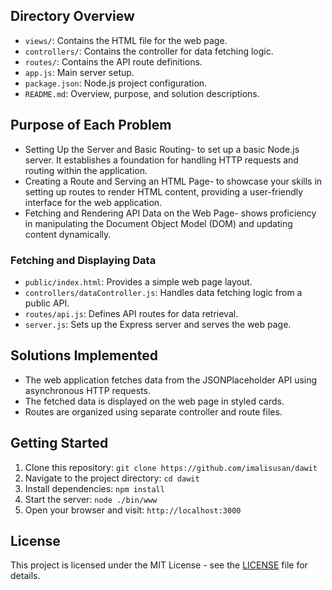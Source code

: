 ## Directory Overview
- `views/`: Contains the HTML file for the web page.
- `controllers/`: Contains the controller for data fetching logic.
- `routes/`: Contains the API route definitions.
- `app.js`: Main server setup.
- `package.json`: Node.js project configuration.
- `README.md`: Overview, purpose, and solution descriptions.

## Purpose of Each Problem
- Setting Up the Server and Basic Routing- to set up a basic Node.js server. It establishes a foundation for handling HTTP requests and routing within the application. 
- Creating a Route and Serving an HTML Page- to showcase your skills in setting up routes to render HTML content, providing a user-friendly interface for the web application.
- Fetching and Rendering API Data on the Web Page- shows proficiency in manipulating the Document Object Model (DOM) and updating content dynamically.


### Fetching and Displaying Data
- `public/index.html`: Provides a simple web page layout.
- `controllers/dataController.js`: Handles data fetching logic from a public API.
- `routes/api.js`: Defines API routes for data retrieval.
- `server.js`: Sets up the Express server and serves the web page.
## Solutions Implemented

- The web application fetches data from the JSONPlaceholder API using asynchronous HTTP requests.
- The fetched data is displayed on the web page in styled cards.
- Routes are organized using separate controller and route files.

## Getting Started

1. Clone this repository: `git clone https://github.com/imalisusan/dawit`
2. Navigate to the project directory: `cd dawit`
3. Install dependencies: `npm install`
4. Start the server: `node ./bin/www`
5. Open your browser and visit: `http://localhost:3000`


## License

This project is licensed under the MIT License - see the [LICENSE](LICENSE) file for details.
